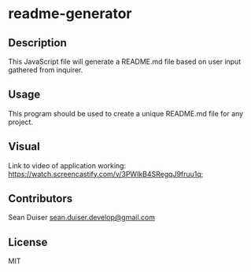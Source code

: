 # readme-generator

## Description
This JavaScript file will generate a README.md file based on user input gathered from inquirer.
## Usage
This program should be used to create a unique README.md file for any project.
## Visual
Link to video of application working:
<br>
https://watch.screencastify.com/v/3PWIkB4SRegqJ9fruu1q;
## Contributors
Sean Duiser
sean.duiser.develop@gmail.com
## License
MIT